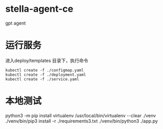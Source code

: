 # stella-agent-ce
gpt agent

# 运行服务
进入deploy/templates 目录下，执行命令

```
kubectl create -f ./configmap.yaml
kubectl create -f ./deployment.yaml
kubectl create -f ./service.yaml
```

# 本地测试

python3 -m pip install virtualenv
/usr/local/bin/virtualenv --clear ./venv
./venv/bin/pip3 install -r ./requirements3.txt
./venv/bin/python3 ./app.py